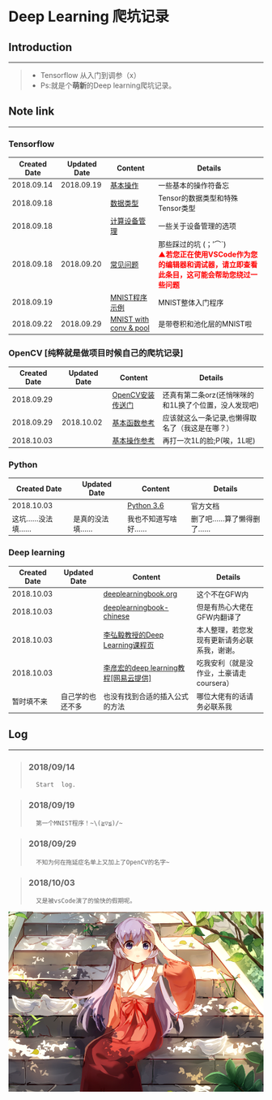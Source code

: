 # Deep Learning 爬坑记录
## Introduction
***
> - Tensorflow 从入门到调参（x）
> - Ps:就是个**萌新**的Deep learning爬坑记录。
## Note link
***
### Tensorflow
|Created Date|Updated Date|Content|Details|
|------------|------------|-------|-------|
|2018.09.14|2018.09.19|[基本操作](studyNotes/tensorfl>>ow/Leadin/Leadin.md)|一些基本的操作符备忘|
|2018.09.18||[数据类型](studyNotes/tensorflow/Tensor/Tensor.md)|Tensor的数据类型和特殊Tensor类型|
|2018.09.18||[计算设备管理](studyNotes/tensorflow/DeviceManage/DeviceManage.md)|一些关于设备管理的选项
|2018.09.18|2018.09.20|[常见问题](studyNotes/tensorflow/CommomQuestion/CommomQuestion.md)|那些踩过的坑 (；′⌒`)<br><font color=red>**▲若您正在使用VSCode作为您的编辑器和调试器，请立即查看此条目，这可能会帮助您绕过一些问题**</font>|
|2018.09.19||[MNIST程序示例](studyNotes/tensorflow/Example/Leadin.py)|MNIST整体入门程序
|2018.09.22|2018.09.29|[MNIST with conv & pool](studyNotes/tensorflow/Example/MNIST_Conv&Pool.md)|是带卷积和池化层的MNIST啦
### OpenCV [纯粹就是做项目时候自己的爬坑记录]
|Created Date|Updated Date|Content|Details|
|------------|------------|-------|-------|
|2018.09.29||[OpenCV安装传送门](https://docs.opencv.org/3.0-beta/doc/py_tutorials/py_setup/py_table_of_contents_setup/py_table_of_contents_setup.html#py-table-of-content-setup)|还真有第二条orz(还悄咪咪的和1L换了个位置，没人发现吧)|
|2018.09.29|2018.10.02|[基本函数参考](studyNotes/OpenCV/OpenCVFunctionRef.md)|应该就这么一条记录,也懒得取名了（我这是在哪？）|
|2018.10.03||[基本操作参考](studyNotes/OpenCV/OpenCVBasicOperations.md)|再打一次1L的脸;P(唉，1L呢)|


### Python
|Created Date|Updated Date|Content|Details|
|------------|------------|-------|-------|
|2018.10.03||[Python 3.6](https://docs.python.org/3.6/)|官方文档
|这坑……没法填……|是真的没法填……|我也不知道写啥好……|删了吧……算了懒得删了……|
### Deep learning
|Created Date|Updated Date|Content|Details|
|------------|------------|-------|-------|
|2018.10.03||[deeplearningbook.org](http://www.deeplearningbook.org/)|这个不在GFW内|
|2018.10.03||[deeplearningbook-chinese](https://github.com/exacity/deeplearningbook-chinese)|但是有热心大佬在GFW内翻译了|
|2018.10.03||[李弘毅教授的Deep Learning课程页](https://hanyuufurude.github.io/DeepLearing.html)|本人整理，若您发现有更新请务必联系我，谢谢。|
|2018.10.03||[李彦宏的deep learning教程[网易云提供]](http://mooc.study.163.com/smartSpec/detail/1001319001.htm)|吃我安利（就是没作业，土豪请走coursera）|
|暂时填不来|自己学的也还不多|也没有找到合适的插入公式的方法|哪位大佬有的话请务必联系我|

## Log
***
> ### 2018/09/14
>       Start  log.

> ### 2018/09/19
>       第一个MNIST程序！~\(≧▽≦)/~

> ### 2018/09/29
>       不知为何在拖延症名单上又加上了OpenCV的名字~

> ### 2018/10/03
>       又是被vsCode演了的愉快的假期呢。

![Hanyuu](studyNotes/rm.png)